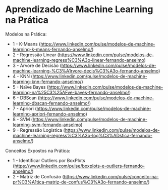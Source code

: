 # Aprendizado de Machine Learning na Prática

Modelos na Prática:

* 1 - K-Means (https://www.linkedin.com/pulse/modelos-de-machine-learning-k-means-fernando-anselmo/)
* 2 - Regressão Linear (https://www.linkedin.com/pulse/modelos-de-machine-learning-regress%C3%A3o-linear-fernando-anselmo)
* 3 - Árvore de Decisão (https://www.linkedin.com/pulse/modelos-de-machine-learning-%C3%A1rvore-decis%C3%A3o-fernando-anselmo)
* 4 - KNN (https://www.linkedin.com/pulse/modelos-de-machine-learning-knn-fernando-anselmo/)
* 5 - Naïve Bayes (https://www.linkedin.com/pulse/modelos-de-machine-learning-na%25C3%25AFve-bayes-fernando-anselmo/)
* 6 - DBScan (https://www.linkedin.com/pulse/modelos-de-machine-learning-dbscan-fernando-anselmo/)
* 7 - Apriori (https://www.linkedin.com/pulse/modelos-de-machine-learning-apriori-fernando-anselmo)
* 8 - SVM (https://www.linkedin.com/pulse/modelos-de-machine-learning-svm-fernando-anselmo)
* 9 - Regressão Logística (https://www.linkedin.com/pulse/modelos-de-machine-learning-regress%C3%A3o-log%C3%ADstica-fernando-anselmo/)

Conceitos Expostos na Prática:

* 1 - Identificar Outliers por BoxPlots (https://www.linkedin.com/pulse/boxplots-e-outliers-fernando-anselmo/)
* 2 - Matriz de Confusão (https://www.linkedin.com/pulse/conceito-na-pr%C3%A1tica-matriz-de-confus%C3%A3o-fernando-anselmo/)

